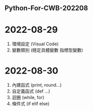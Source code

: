## Python-For-CWB-202208
# 2022-08-29 
1. 環境設定 (Visual Code)
2. 變數類別 (穩定具體變數 指標型變數)
# 2022-08-30
1. 內建函式 (print, round...)
2. 自定義函式 (def ...)
3. 迴圈 (while, for)
4. 條件式 (if elif else)